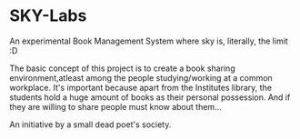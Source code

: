 # SKY-Labs

An experimental Book Management System where sky is, literally, the limit :D

The basic concept of this project is to create a book sharing environment,atleast among the people studying/working at a common workplace.
It's important because apart from the Institutes library, the students hold a huge amount of books as their personal possession. And if they are willing to share people must know about them...

An initiative by a small dead poet's society.
